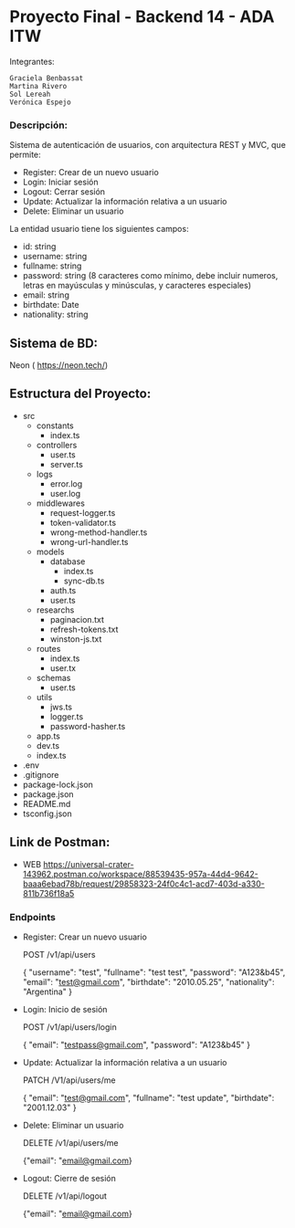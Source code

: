 # Proyecto Final - Backend 14 - ADA ITW

Integrantes:

    Graciela Benbassat
    Martina Rivero
    Sol Lereah
    Verónica Espejo

### Descripción:

Sistema de autenticación de usuarios, con arquitectura REST y MVC, que permite:

- Register: Crear de un nuevo usuario
- Login: Iniciar sesión
- Logout: Cerrar sesión
- Update: Actualizar la información relativa a un usuario
- Delete: Eliminar un usuario

La entidad usuario tiene los siguientes campos:

- id: string
- username: string
- fullname: string
- password: string (8 caracteres como mínimo, debe incluir numeros, letras en mayúsculas y minúsculas, y caracteres especiales)
- email: string
- birthdate: Date
- nationality: string


## Sistema de BD: 
  Neon ( https://neon.tech/)


## Estructura del Proyecto:

- src
  - constants
    - index.ts
  - controllers
    - user.ts
    - server.ts
  - logs
    - error.log
    - user.log
  - middlewares
    - request-logger.ts
    - token-validator.ts
    - wrong-method-handler.ts
    - wrong-url-handler.ts
  - models
    - database
      - index.ts
      - sync-db.ts
    - auth.ts
    - user.ts
  - researchs
    - paginacion.txt
    - refresh-tokens.txt
    - winston-js.txt
  - routes
    - index.ts
    - user.tx
  - schemas
    - user.ts
  - utils
    - jws.ts
    - logger.ts
    - password-hasher.ts
  - app.ts
  - dev.ts
  - index.ts
- .env
- .gitignore
- package-lock.json
- package.json
- README.md
- tsconfig.json


## Link de Postman:

- WEB
  https://universal-crater-143962.postman.co/workspace/88539435-957a-44d4-9642-baaa6ebad78b/request/29858323-24f0c4c1-acd7-403d-a330-811b736f18a5

### Endpoints  

- Register: Crear un nuevo usuario
  
  POST /v1/api/users

  {
    "username": "test",
    "fullname": "test test",
    "password": "A123&b45",
    "email": "test@gmail.com",
    "birthdate": "2010.05.25",
    "nationality": "Argentina"
  }

- Login: Inicio de sesión

  POST /v1/api/users/login

  {
    "email": "testpass@gmail.com",
    "password": "A123&b45"
  }  

- Update: Actualizar la información relativa a un usuario

  PATCH /V1/api/users/me

  {
    "email": "test@gmail.com",
    "fullname": "test update",
    "birthdate": "2001.12.03"
  }

- Delete: Eliminar un usuario

  DELETE /v1/api/users/me

  {"email": "email@gmail.com}

- Logout: Cierre de sesión

  DELETE /v1/api/logout 

  {"email": "email@gmail.com}





